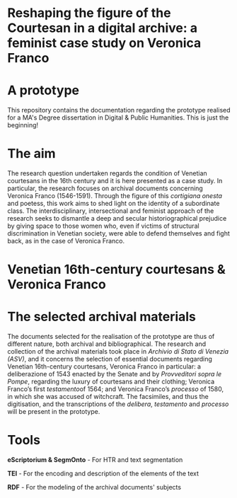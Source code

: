 # Reshaping the figure of the Courtesan in a digital archive: a feminist case study on Veronica Franco
# A prototype

This repository contains the documentation regarding the prototype realised for a MA's Degree dissertation in Digital &amp; Public Humanities. This is just the beginning!

# The aim

The research question undertaken regards the condition of Venetian courtesans in the 16th century and it is here presented as a case study. 
In particular, the research focuses on archival documents concerning Veronica Franco (1546-1591). Through the figure of this <i>cortigiana onesta</i> and poetess, this work aims to shed light on the identity of a subordinate class. 
The interdisciplinary, intersectional and feminist approach of the research seeks to dismantle a deep and secular historiographical prejudice by giving space to those women who, even if victims of structural discrimination in Venetian society, were able to defend themselves and fight back, as in the case of Veronica Franco. 


# Venetian 16th-century courtesans & Veronica Franco




# The selected archival materials


The documents selected for the realisation of the prototype are thus of different nature, both archival and bibliographical. The research and collection of the archival materials took place in <i>Archivio di Stato di Venezia (ASV)</i>, and it concerns the selection of essential documents regarding Venetian 16th-century courtesans, Veronica Franco in particular: a deliberazione of 1543 enacted by the Senate and by <i>Provveditori sopra le Pompe</i>, regarding the luxury of courtesans and their clothing; Veronica Franco’s first <i>testamento</i>of 1564; and Veronica Franco’s <i>processo</i> of 1580, in which she was accused of witchcraft. The facsimiles, and thus the digitisation, and the transcriptions of the <i>delibera</i>, <i>testamento</i> and <i>processo</i> will be present in the prototype.

# Tools

<b>eScriptorium & SegmOnto</b> - For HTR and text segmentation

<b>TEI</b> - For the encoding and description of the elements of the text

<b>RDF</b> - For the modeling of the archival documents' subjects



